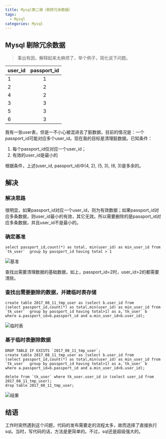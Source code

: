 ```yaml
---
title: Mysql第二弹（剔除冗余数据）
tags:
  - Mysql
categories: Mysql
---
```


## Mysql 剔除冗余数据
>事出有因，解释起来太麻烦了，举个例子，简化说下问题。

| user\_id| passport\_id |
| ------------- |:-------------:|
| 1 | 1 |
| 2 | 2 |
| 4 | 2 |
| 3 | 3 |
| 5 | 3 |
| 6 | 3 |
<!-- more -->

我有一张user表，但是一不小心被混进去了脏数据，目前的情况是：一个passport_id可能对应多个user_id。现在我的目标是清理脏数据。已知条件：<br>
1.  每个passport_id仅对应一个user_id；
2.  有效的user_id是最小的

根据条件，上述(user_id, passport_id)中(4, 2), (5, 3), (6, 3)是多余的。


## 解决
### 解决思路
很明显，如果passport_id对应一个user_id，则为有效数据；如果passport_id对应多条数据，则user_id最小的有效，其它无效。所以需要删除的是passport_id对应多条数据，并且user_id不是最小的。

### 确定基准
```
select passport_id,count(*) as total, min(user_id) as min_user_id from `tk_user`  group by passport_id having total > 1
```
![基准](https://img.ryoma.top/MysqlSecond/1.png)

查找出需要清理数据的基础数据，如上，passport_id=2时，user_id>2的都需要清除。

### 查找出需要删除的数据，并建临时表存储
```
create table 2017_08_11_tmp_user as (select b.user_id from
(select passport_id,count(*) as total,min(user_id) as min_user_id from `tk_user`  group by passport_id having total>1) as a,`tk_user` b
where a.passport_id=b.passport_id and a.min_user_id<b.user_id);
```

![临时表](https://img.ryoma.top/MysqlSecond/2.png)

### 基于临时表删除数据
```
DROP TABLE IF EXISTS `2017_08_11_tmp_user`;
create table 2017_08_11_tmp_user as (select b.user_id from
(select passport_id,count(*) as total,min(user_id) as min_user_id from `tk_user`  group by passport_id having total>1) as a,`tk_user` b
where a.passport_id=b.passport_id and a.min_user_id<b.user_id);

delete from `tk_user` where tk_user.user_id in (select user_id from 2017_08_11_tmp_user); 
drop table 2017_08_11_tmp_user;
```
![结果](https://img.ryoma.top/MysqlSecond/3.png)

## 结语
工作时突然遇到这个问题，代码的发布需要走的流程太多，故而选择了直接执行sql。当时，写代码的话，方法是更简单的。不过，sql还是超级强大的。


